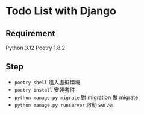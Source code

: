 # Todo List with Django
## Requirement

Python 3.12
Poetry 1.8.2

## Step

- `poetry shell` 進入虛擬環境
- `poetry install` 安裝套件
- `python manage.py migrate` 對 migration 做 migrate
- `python manage.py runserver` 啟動 server